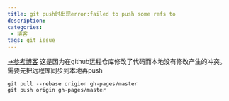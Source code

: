 ```yaml
---
title: git push时出现error:failed to push some refs to
description: 
categories:
 - 博客
tags: git issue
---
```


[->参考博客](https://www.jianshu.com/p/c6f2e1ca2999)
这是因为在github远程仓库修改了代码而本地没有修改产生的冲突。需要先把远程库同步到本地再push

```
git pull --rebase origion gh-pages/master
git push origin gh-pages/master
```